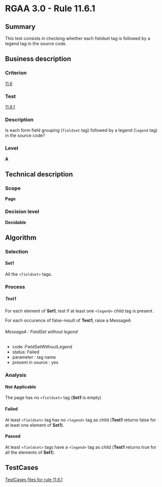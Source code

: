 # RGAA 3.0 -  Rule 11.6.1

## Summary

This test consists in checking whether each fieldset tag is followed by
a legend tag in the source code.

## Business description

### Criterion

[11.6](http://asqatasun.github.io/RGAA--3.0--EN/RGAA3.0_Criteria_English_version_v1.html#crit-11-6)

### Test

[11.6.1](http://asqatasun.github.io/RGAA--3.0--EN/RGAA3.0_Criteria_English_version_v1.html#test-11-6-1)

### Description
Is each form field
    grouping (<code>fieldset</code> tag) followed by a legend (<code>legend</code>
    tag) in the source code? 


### Level

**A**

## Technical description

### Scope

**Page**

### Decision level

**Decidable**

## Algorithm

### Selection

#### Set1

All the `<fieldset>` tags.

### Process

##### Test1

For each element of **Set1**, test if at least one `<legend>` child tag is present.

For each occurence of false-result of **Test1**, raise a MessageA

###### MessageA : FieldSet without legend

-   code :FieldSetWithoutLegend
-   status: Failed
-   parameter : tag name
-   present in source : yes

### Analysis

#### Not Applicable

The page has no `<fieldset>` tag (**Set1** is empty)

#### Failed

At least `<fieldset>` tag has no `<legend>` tag as child (**Test1** returns false for at least one element of **Set1**).

#### Passed

At least `<fieldset>` tags have a `<legend>` tag as child (**Test1** returns true for all the elements of **Set1**).



##  TestCases 

[TestCases files for rule 11.6.1](https://gitlab.com/asqatasun/Asqatasun/-/tree/master/rules/rules-rgaa3.0/src/test/resources/testcases/rgaa30/Rgaa30Rule110601/) 


